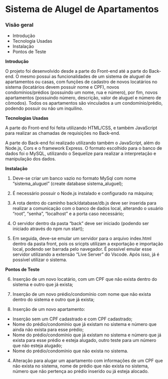 # Sistema de Alugel de Apartamentos

### Visão geral

- Introdução
- Tecnologia Usadas
- Instalação
- Pontos de Teste

**Introdução**

O projeto foi desenvolvido desde a parte do Front-end até a parte do Back-end. O mesmo possui as funcionalidades de um sistema de aluguel de apartamentos ou casas, com funções de cadastro de novos locatários no sistema (locatários devem possuir nome e CPF), novos condomínios/prédios (possuindo um nome, rua e número), por fim, novos apartamentos (possuindo número, descrição, valor de aluguel e número de cômodos). Todos os apartamentos são vinculados a um condomínio/prédio, podendo possuir ou não um inquilino.

**Tecnologias Usadas**

A parte do Front-end foi feita utilizando HTML/CSS, e também JavaScript para realizar as chamadas de requisições no Back-end.

A parte do Back-end foi realizado utilizando também o JavaScript, além do Node.js, Cors e o framework Express. O formato escolhido para o banco de dados foi o MySQL, utilizando o Sequelize para realizar a interpretação e manipulação dos dados.

**Instalação**

1. Deve-se criar um banco vazio no formato MySql com nome “sistema_aluguel” (create database sistema_aluguel);

2. É necessário possuir o Node.js instalado e configurado na máquina;

3. A rota dentro do caminho back/database/db.js deve ser inserida para realizar a comunicação com o banco de dados local, alterando o usuário “root”, “senha”, “localhost” e a porta caso necessário;

4. O servidor dentro da pasta “back” deve ser iniciado (podendo ser iniciado através do npm run start);

5. Em seguida, deve-se emular um servidor para o arquivo index.html dentro da pasta front, pois os sricpts utilizam a exportação e importação local, podendo ser barrada pelo navegador. É possível emular esse servidor utilizando a extensão “Live Server” do Vscode. Após isso, já é possível utilizar o sistema.

**Pontos de Teste**

6. Inserção de um novo locatário, com um CPF que não exista dentro do sistema e outro que já exista;

7. Inserção de um novo prédio/condomínio com nome que não exista dentro do sistema e outro que já exista;

8. Inserção de um novo apartamento:

- Inserção sem um CPF cadastrado e com CPF cadastrado;
- Nome do prédio/condomínio que já existam no sistema e número que ainda não exista para esse prédio;
- Nome do prédio/condomínio que já existam no sistema e número que já exista para esse prédio e esteja alugado, outro teste para um número que não esteja alugado;
- Nome do prédio/condomínio que não exista no sistema.

4. Alteração para alugar um apartamento com informações de um CPF que não exista no sistema, nome de prédio que não exista no sistema, número que não pertença ao prédio inserido ou já esteja alocado.
